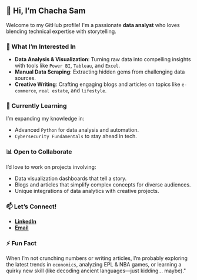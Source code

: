 ## 👋 Hi, I’m Chacha Sam  

Welcome to my GitHub profile! I'm a passionate **data analyst** who loves blending technical expertise with storytelling.  

### 👀 What I’m Interested In  
- **Data Analysis & Visualization**: Turning raw data into compelling insights with tools like `Power BI`, `Tableau`, and `Excel`.  
- **Manual Data Scraping**: Extracting hidden gems from challenging data sources.  
- **Creative Writing**: Crafting engaging blogs and articles on topics like `e-commerce`, `real estate`, and `lifestyle`.  

### 🌱 Currently Learning  
I’m expanding my knowledge in:  
- Advanced `Python` for data analysis and automation.  
- `Cybersecurity Fundamentals` to stay ahead in tech.  

### 📊 Open to Collaborate  
I’d love to work on projects involving:  
- Data visualization dashboards that tell a story.  
- Blogs and articles that simplify complex concepts for diverse audiences.  
- Unique integrations of data analytics with creative projects.  

### 📫 Let’s Connect!  
- [**LinkedIn**](https://www.linkedin.com/in/chacha-gibiti-2a18a5287?utm_source=share&utm_campaign=share_via&utm_content=profile&utm_medium=android_app) 
- [**Email**](chachasam57@outlook.com)

### ⚡ Fun Fact  
When I’m not crunching numbers or writing articles, I’m probably exploring the latest trends in `economics`, analyzing EPL & NBA games, or learning a quirky new skill (like decoding ancient languages—just kidding... maybe)."
